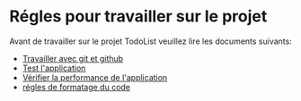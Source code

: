 Régles pour travailler sur le projet
======================================

Avant de travailler sur le projet TodoList veuillez lire les documents suivants:
* [Travailler avec git et github][0]
* [Test l'application][1]
* [Vérifier la performance de l'application][2]
* [régles de formatage du code][3]


[0]:getEtGithub.md
[1]:tests.md
[2]:perfomance.md
[3]:formatage_du_code.md'
